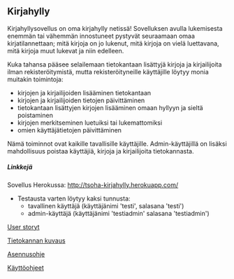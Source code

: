 ## Kirjahylly

Kirjahyllysovellus on oma kirjahylly netissä! Sovelluksen avulla lukemisesta enemmän tai vähemmän innostuneet pystyvät seuraamaan omaa kirjatilannettaan; mitä kirjoja on jo lukenut, mitä kirjoja on vielä luettavana, mitä kirjoja muut lukevat ja niin edelleen.

Kuka tahansa pääsee selailemaan tietokantaan lisättyjä kirjoja ja kirjailijoita ilman rekisteröitymistä, mutta rekisteröityneille käyttäjille löytyy monia muitakin toimintoja:

  - kirjojen ja kirjailijoiden lisääminen tietokantaan
  - kirjojen ja kirjailijoiden tietojen päivittäminen
  - tietokantaan lisättyjen kirjojen lisääminen omaan hyllyyn ja sieltä poistaminen
  - kirjojen merkitseminen luetuiksi tai lukemattomiksi
  - omien käyttäjätietojen päivittäminen
  
  
Nämä toiminnot ovat kaikille tavallisille käyttäjille. Admin-käyttäjillä on lisäksi mahdollisuus poistaa käyttäjiä, kirjoja ja kirjailijoita tietokannasta. 


##### Linkkejä

Sovellus Herokussa: http://tsoha-kirjahylly.herokuapp.com/ 
- Testausta varten löytyy kaksi tunnusta: 
  - tavallinen käyttäjä (käyttäjänimi 'testi', salasana 'testi')
  - admin-käyttäjä (käyttäjänimi 'testiadmin' salasana 'testiadmin')

[User storyt](https://github.com/riinaalisah/Kirjahylly/blob/master/documentation/user_stories.md)

[Tietokannan kuvaus](https://github.com/riinaalisah/Kirjahylly/blob/master/documentation/tietokantakuvaus.md)

[Asennusohje](https://github.com/riinaalisah/Kirjahylly/blob/master/documentation/asennusohjeet.md)

[Käyttöohjeet](https://github.com/riinaalisah/Kirjahylly/blob/master/documentation/kayttoohje.md)


